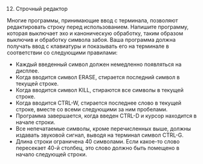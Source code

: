 12. Строчный редактор  

Многие программы, принимающие ввод с терминала, позволяют редактировать строку перед использованием. Напишите программу, которая выключает эхо и каноническую обработку, таким образом выключив и обработку символа забоя. Ваша программа должна получать ввод с клавиатуры и показывать его на терминале в соответствии со следующими правилами:    

+ Каждый введенный символ должен немедленно появляться на дисплее.  
+ Когда вводится символ ERASE, стирается последний символ в текущей строке.  
+ Когда вводится символ KILL, стираются все символы в текущей строке.  
+ Когда вводится CTRL-W, стирается последнее слово в текущей строке, вместе со всеми следующими за ним пробелами.  
+ Программа завершается, когда введен CTRL-D и курсор находится в начале строки.    
+ Все непечатаемые символы, кроме перечисленных выше, должны издавать звуковой сигнал, выводя на терминал символ CTRL-G.  
+ Длина строки ограничена 40 символами. Если какое-то слово пересекает 40-й столбец, это слово должно быть помещено в начало следующей строки.  
